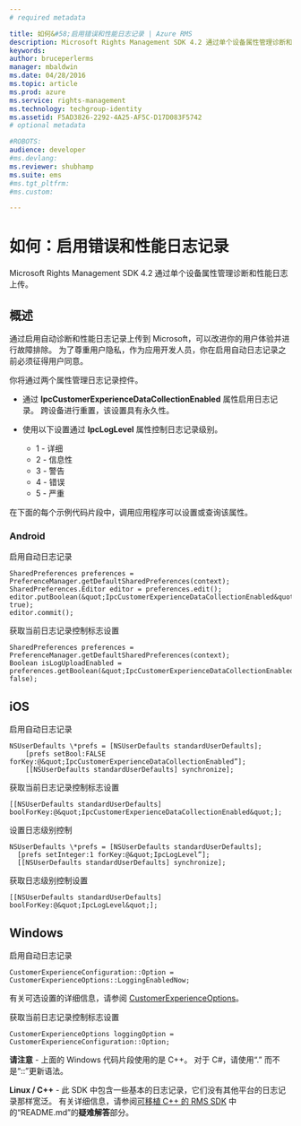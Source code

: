 ```yaml
---
# required metadata

title: 如何&#58;启用错误和性能日志记录 | Azure RMS
description: Microsoft Rights Management SDK 4.2 通过单个设备属性管理诊断和性能日志上传。
keywords:
author: bruceperlerms
manager: mbaldwin
ms.date: 04/28/2016
ms.topic: article
ms.prod: azure
ms.service: rights-management
ms.technology: techgroup-identity
ms.assetid: F5AD3826-2292-4A25-AF5C-D17D083F5742
# optional metadata

#ROBOTS:
audience: developer
#ms.devlang:
ms.reviewer: shubhamp
ms.suite: ems
#ms.tgt_pltfrm:
#ms.custom:

---
```


# 如何：启用错误和性能日志记录
Microsoft Rights Management SDK 4.2 通过单个设备属性管理诊断和性能日志上传。

## 概述 ##
通过启用自动诊断和性能日志记录上传到 Microsoft，可以改进你的用户体验并进行故障排除。 为了尊重用户隐私，作为应用开发人员，你在启用自动日志记录之前必须征得用户同意。

你将通过两个属性管理日志记录控件。

-   通过 **IpcCustomerExperienceDataCollectionEnabled** 属性启用日志记录。 跨设备进行重置，该设置具有永久性。
-   使用以下设置通过 **IpcLogLevel** 属性控制日志记录级别。

    * 1 - 详细
    * 2 - 信息性
    * 3 - 警告
    * 4 - 错误
    * 5 - 严重

在下面的每个示例代码片段中，调用应用程序可以设置或查询该属性。

### Android ###
启用自动日志记录

    SharedPreferences preferences = PreferenceManager.getDefaultSharedPreferences(context);
    SharedPreferences.Editor editor = preferences.edit();
    editor.putBoolean(&quot;IpcCustomerExperienceDataCollectionEnabled&quot;, true);
    editor.commit();

获取当前日志记录控制标志设置

    SharedPreferences preferences = PreferenceManager.getDefaultSharedPreferences(context);
    Boolean isLogUploadEnabled = preferences.getBoolean(&quot;IpcCustomerExperienceDataCollectionEnabled&quot;, false);

## iOS ##
启用自动日志记录

    NSUserDefaults \*prefs = [NSUserDefaults standardUserDefaults];
        [prefs setBool:FALSE forKey:@&quot;IpcCustomerExperienceDataCollectionEnabled”];
        [[NSUserDefaults standardUserDefaults] synchronize];

获取当前日志记录控制标志设置

    [[NSUserDefaults standardUserDefaults] boolForKey:@&quot;IpcCustomerExperienceDataCollectionEnabled&quot;];

设置日志级别控制

    NSUserDefaults \*prefs = [NSUserDefaults standardUserDefaults];
      [prefs setInteger:1 forKey:@&quot;IpcLogLevel”];
      [[NSUserDefaults standardUserDefaults] synchronize];

获取日志级别控制设置

    [[NSUserDefaults standardUserDefaults] boolForKey:@&quot;IpcLogLevel&quot;];
 

## Windows ##
启用自动日志记录

    CustomerExperienceConfiguration::Option = CustomerExperienceOptions::LoggingEnabledNow;

有关可选设置的详细信息，请参阅 [CustomerExperienceOptions](/rights-management/sdk/4.2/api/winrt/Microsoft.RightsManagement#msipcthin2_customerexperienceoptions)。

获取当前日志记录控制标志设置

    CustomerExperienceOptions loggingOption = CustomerExperienceConfiguration::Option;


**请注意** - 上面的 Windows 代码片段使用的是 C++。 对于 C\#，请使用“.” 而不是“::”更新语法。

**Linux / C++** - 此 SDK 中包含一些基本的日志记录，它们没有其他平台的日志记录那样宽泛。 有关详细信息，请参阅[可移植 C++ 的 RMS SDK](https://github.com/AzureAD/rms-sdk-for-cpp#troubleshooting) 中的“README.md”的**疑难解答**部分。

 

 


<!--HONumber=Apr16_HO4-->


